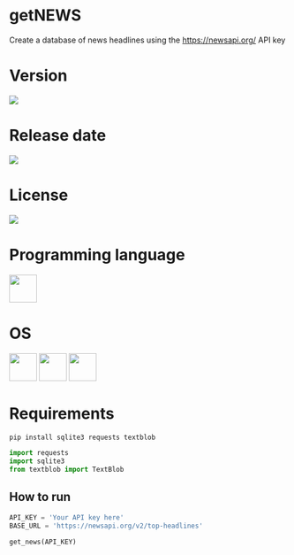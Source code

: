 # getNEWS

Create a database of news headlines using the https://newsapi.org/ API key

# Version

![](https://img.shields.io/badge/Version%3A-1.0-success)

# Release date

![](https://img.shields.io/badge/Release%20date-May%2C%207%2C%202023-9cf)

# License

![](https://img.shields.io/github/license/Ileriayo/markdown-badges?style=for-the-badge)

# Programming language

<img src="https://img.icons8.com/?size=512&id=13441&format=png" width="50"/>

# OS

<img src="https://img.icons8.com/?size=512&id=17842&format=png" width="50"/> <img src="https://img.icons8.com/?size=512&id=122959&format=png" width="50"/> <img src="https://img.icons8.com/?size=512&id=108792&format=png" width="50"/>

# Requirements

```bash
pip install sqlite3 requests textblob
```

```python
import requests
import sqlite3
from textblob import TextBlob
```

## How to run

```python
API_KEY = 'Your API key here'
BASE_URL = 'https://newsapi.org/v2/top-headlines'

get_news(API_KEY)
```
